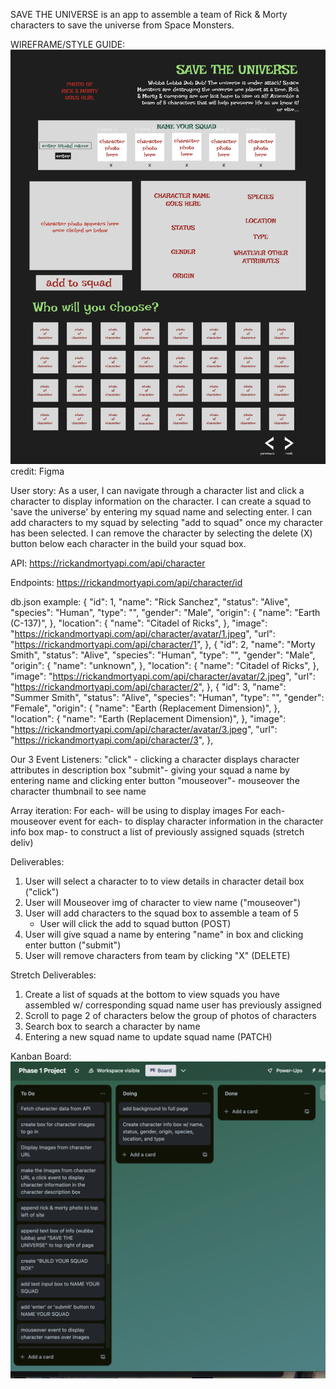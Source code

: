 <!-- A one sentence description of your app
A SCREENSHOT of your wireframe
User stories
An example of your db.json or what API you are going to use
What 3 unique event listeners you will use
How you will be using array iteration
A Kanban board : of all the tasks the steps were going to take to implement each element of the page -->

SAVE THE UNIVERSE is an app to assemble a team of Rick & Morty characters to save the universe from Space Monsters.

WIREFRAME/STYLE GUIDE:
<img src="image.png">
credit: Figma


User story:
As a user, I can navigate through a character list and click a character to display information on the character. I can create a squad to 'save the universe' by entering my squad name and selecting enter. I can add characters to my squad by selecting "add to squad" once my character has been selected. I can remove the character by selecting the delete (X) button below each character in the build your squad box.
  
API: https://rickandmortyapi.com/api/character

Endpoints: https://rickandmortyapi.com/api/character/id

db.json example:
{
            "id": 1,
            "name": "Rick Sanchez",
            "status": "Alive",
            "species": "Human",
            "type": "",
            "gender": "Male",
            "origin": {
                "name": "Earth (C-137)",
            },
            "location": {
                "name": "Citadel of Ricks",
            },
            "image": "https://rickandmortyapi.com/api/character/avatar/1.jpeg",
            "url": "https://rickandmortyapi.com/api/character/1",
        },
        {
            "id": 2,
            "name": "Morty Smith",
            "status": "Alive",
            "species": "Human",
            "type": "",
            "gender": "Male",
            "origin": {
                "name": "unknown",
            },
            "location": {
                "name": "Citadel of Ricks",
            },
            "image": "https://rickandmortyapi.com/api/character/avatar/2.jpeg",
            "url": "https://rickandmortyapi.com/api/character/2",
        },
        {
            "id": 3,
            "name": "Summer Smith",
            "status": "Alive",
            "species": "Human",
            "type": "",
            "gender": "Female",
            "origin": {
                "name": "Earth (Replacement Dimension)",
            },
            "location": {
                "name": "Earth (Replacement Dimension)",
            },
            "image": "https://rickandmortyapi.com/api/character/avatar/3.jpeg",
            "url": "https://rickandmortyapi.com/api/character/3",
        },
    

Our 3 Event Listeners:
"click" - clicking a character displays character attributes in description box
"submit"- giving your squad a name by entering name and clicking enter button
"mouseover"- mouseover the character thumbnail to see name 

Array iteration:
For each- will be using to display images
For each- mouseover event 
for each- to display character information in the character info box
map- to construct a list of previously assigned squads (stretch deliv)

Deliverables:
1. User will select a character to to view details in character detail box ("click")
2. User will Mouseover img of character to view name ("mouseover")
3. User will add characters to the squad box to assemble a team of 5
    - User will click the add to squad button (POST)
4. User will give squad a name by entering "name" in box and clicking enter button ("submit")
5. User will remove characters from team by clicking "X" (DELETE)

Stretch Deliverables:
1. Create a list of squads at the bottom to view squads you have assembled w/ corresponding squad name user has previously assigned
2. Scroll to page 2 of characters below the group of photos of characters
3. Search box to search a character by name
4. Entering a new squad name to update squad name (PATCH)

Kanban Board: 
<img src="KanbanBoard.png">
